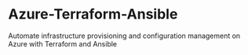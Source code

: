 # Azure-Terraform-Ansible
Automate infrastructure provisioning and configuration management on Azure with Terraform and Ansible
